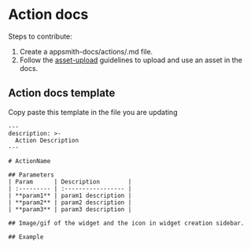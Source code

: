 # Action docs

Steps to contribute:
1. Create a appsmith-docs/actions/<action>.md file.
2. Follow the [asset-upload](UploadingAssets.md) guidelines to upload and use an asset in the docs.

## Action docs template
Copy paste this template in the file you are updating
```
---
description: >-
  Action Description
---

# ActionName

## Parameters
| Param      | Description        |
| :--------- | :----------------- |
| **param1** | param1 description |
| **param2** | param2 description |
| **param3** | param3 description |

## Image/gif of the widget and the icon in widget creation sidebar.

## Example
```
